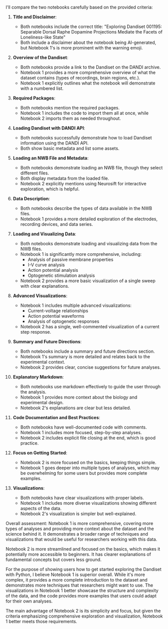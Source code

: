 I'll compare the two notebooks carefully based on the provided criteria:

1. **Title and Disclaimer**:
   - Both notebooks include the correct title: "Exploring Dandiset 001195: Separable Dorsal Raphe Dopamine Projections Mediate the Facets of Loneliness-like State"
   - Both include a disclaimer about the notebook being AI-generated, but Notebook 1's is more prominent with the warning emoji.

2. **Overview of the Dandiset**:
   - Both notebooks provide a link to the Dandiset on the DANDI archive.
   - Notebook 1 provides a more comprehensive overview of what the dataset contains (types of recordings, brain regions, etc.).
   - Notebook 1 explicitly outlines what the notebook will demonstrate with a numbered list.

3. **Required Packages**:
   - Both notebooks mention the required packages.
   - Notebook 1 includes the code to import them all at once, while Notebook 2 imports them as needed throughout.

4. **Loading Dandiset with DANDI API**:
   - Both notebooks successfully demonstrate how to load Dandiset information using the DANDI API.
   - Both show basic metadata and list some assets.

5. **Loading an NWB File and Metadata**:
   - Both notebooks demonstrate loading an NWB file, though they select different files.
   - Both display metadata from the loaded file.
   - Notebook 2 explicitly mentions using Neurosift for interactive exploration, which is helpful.

6. **Data Description**:
   - Both notebooks describe the types of data available in the NWB files.
   - Notebook 1 provides a more detailed exploration of the electrodes, recording devices, and data series.

7. **Loading and Visualizing Data**:
   - Both notebooks demonstrate loading and visualizing data from the NWB files.
   - Notebook 1 is significantly more comprehensive, including:
     - Analysis of passive membrane properties
     - I-V curve analysis
     - Action potential analysis
     - Optogenetic stimulation analysis
   - Notebook 2 provides a more basic visualization of a single sweep with clear explanations.

8. **Advanced Visualizations**:
   - Notebook 1 includes multiple advanced visualizations:
     - Current-voltage relationships
     - Action potential waveforms
     - Analysis of optogenetic responses
   - Notebook 2 has a single, well-commented visualization of a current step response.

9. **Summary and Future Directions**:
   - Both notebooks include a summary and future directions section.
   - Notebook 1's summary is more detailed and relates back to the experimental context.
   - Notebook 2 provides clear, concise suggestions for future analyses.

10. **Explanatory Markdown**:
    - Both notebooks use markdown effectively to guide the user through the analysis.
    - Notebook 1 provides more context about the biology and experimental design.
    - Notebook 2's explanations are clear but less detailed.

11. **Code Documentation and Best Practices**:
    - Both notebooks have well-documented code with comments.
    - Notebook 1 includes more focused, step-by-step analyses.
    - Notebook 2 includes explicit file closing at the end, which is good practice.

12. **Focus on Getting Started**:
    - Notebook 2 is more focused on the basics, keeping things simple.
    - Notebook 1 goes deeper into multiple types of analyses, which may be overwhelming for some users but provides more complete examples.

13. **Visualizations**:
    - Both notebooks have clear visualizations with proper labels.
    - Notebook 1 includes more diverse visualizations showing different aspects of the data.
    - Notebook 2's visualization is simpler but well-explained.

Overall assessment:
Notebook 1 is more comprehensive, covering more types of analyses and providing more context about the dataset and the science behind it. It demonstrates a broader range of techniques and visualizations that would be useful for researchers working with this data.

Notebook 2 is more streamlined and focused on the basics, which makes it potentially more accessible to beginners. It has clearer explanations of fundamental concepts but covers less ground.

For the purpose of showing users how to get started exploring the Dandiset with Python, I believe Notebook 1 is superior overall. While it's more complex, it provides a more complete introduction to the dataset and demonstrates more techniques that researchers might want to use. The visualizations in Notebook 1 better showcase the structure and complexity of the data, and the code provides more examples that users could adapt for their own analyses.

The main advantage of Notebook 2 is its simplicity and focus, but given the criteria emphasizing comprehensive exploration and visualization, Notebook 1 better meets those requirements.